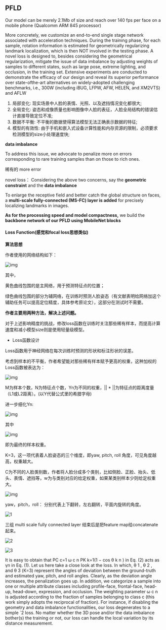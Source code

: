 ## PFLD

 Our model can be merely 2.1Mb of size and reach over 140 fps per face on a mobile phone (Qualcomm ARM 845 processor)

More concretely, we customize an end-to-end single stage network associated with acceleration techniques. During the training phase, for each sample, rotation information is estimated for geometrically regularizing landmark localization, which is then NOT involved in the testing phase. A novel loss is designed to, besides considering the geometrical regularization, mitigate the issue of data imbalance by adjusting weights of samples to different states, such as large pose, extreme lighting, and occlusion, in the training set. Extensive experiments are conducted to demonstrate the efficacy of our design and reveal its superior performance over state-ofthe-art alternatives on widely-adopted challenging benchmarks, i.e., 300W (including iBUG, LFPW, AFW, HELEN, and XM2VTS) and AFLW

1. 局部变化: 现实场景中人脸的表情、光照、以及遮挡情况变化都很大;
2. 全局变化: 姿态和成像质量也影响图像中人脸的表征，人脸全局结构的错误估计直接导致定位不准;
3. 数据不平衡: 不平衡的数据使得算法模型无法正确表示数据的特征;
4. 模型的有效性: 由于手机和嵌入式设备计算性能和内存资源的限制，必须要求检测模型的size小处理速度快;

**data imbalance**

To address this issue, we advocate to penalize more on errors corresponding to rare training samples than on those to rich ones.

稀有的 more error

novel loss： Considering the above two concerns, say the **geometric constraint** and the **data imbalance**

To enlarge the receptive field and better catch the global structure on faces, a **multi-scale fully-connected (MS-FC) layer is added** for precisely localizing landmarks in images. 

 **As for the processing speed and model compactness,** we build the **backbone network of our PFLD using MobileNet blocks**

#### Loss Function(感觉和focal loss思想类似)

**算法思想**

作者使用的网络结构如下：

![img](http://5b0988e595225.cdn.sohucs.com/images/20190303/a2d6d0336471443788eeedce31bf7a07.jpeg)

其中，

黄色曲线包围的是主网络，用于预测特征点的位置；

绿色曲线包围的部分为辅网络，在训练时预测人脸姿态（有文献表明给网络加这个辅助任务可以提高定位精度，具体参考原论文），这部分在测试时不需要。

**作者主要用两种方法，解决上述问题。**

对于上述影响精度的挑战，修改loss函数在训练时关注那些稀有样本，而提高计算速度和减小模型size则是使用轻量级模型。

- Loss函数设计

Loss函数用于神经网络在每次训练时预测的形状和标注形状的误差。

考虑到样本的不平衡，作者希望能对那些稀有样本赋予更高的权重，这种加权的Loss函数被表达为：

![img](http://5b0988e595225.cdn.sohucs.com/images/20190303/81c83f02b52b4157800923166d7af0b7.png)

M为样本个数，N为特征点个数，Yn为不同的权重，|| * ||为特征点的距离度量（L1或L2距离）。(以Y代替公式里的希腊字母)

进一步细化Yn:

![img](http://5b0988e595225.cdn.sohucs.com/images/20190303/9b575afa7bff4714aa26e596cc186594.jpeg)

其中

![img](http://5b0988e595225.cdn.sohucs.com/images/20190303/93db3b2739ee4d3980705f75c6efffd2.png)

即为最终的样本权重。

K=3，这一项代表着人脸姿态的三个维度，即yaw, pitch, roll 角度，可见角度越高，权重越大。

C为不同的人脸类别数，作者将人脸分成多个类别，比如侧脸、正脸、抬头、低头、表情、遮挡等，w为与类别对应的给定权重，如果某类别样本少则给定权重大。

![img](https://img-blog.csdn.net/20140915160335655?watermark/2/text/aHR0cDovL2Jsb2cuY3Nkbi5uZXQvd3NqOTk4Njg5YWE=/font/5a6L5L2T/fontsize/400/fill/I0JBQkFCMA==/dissolve/70/gravity/Center)

yaw，pitch，roll： 分别代表上下翻转，左右翻转，平面内旋转的角度。

![1](/Users/likangning/Desktop/1.png)

三组 multi scale fully connected layer 结束后是把feature map给concatenate起来。

![2](/Users/likangning/Desktop/2.png)

![3](/Users/likangning/Desktop/3.png)

It is easy to obtain that PC c=1 ω c n PK k=1(1 − cos θ k n ) in Eq. (2) acts as γn in Eq. (1). Let us here take a close look at the loss. In which, θ 1 , θ 2 , and θ 3 (K=3) represent the angles of deviation between the ground-truth and estimated yaw, pitch, and roll angles. Clearly, as the deviation angle increases, the penalization goes up. In addition, we categorize a sample into one or multiple attribute classes including profile-face, frontal-face, head-up, head-down, expression, and occlusion. The weighting parameter ω c n is adjusted according to the fraction of samples belonging to class c (this work simply adopts the reciprocal of fraction). For instance, if disabling the geometry and data imbalance functionalities, our loss degenerates to a simple `2 loss. No matter whether the 3D pose and/or the data imbalance bother(s) the training or not, our loss can handle the local variation by its distance measurement.